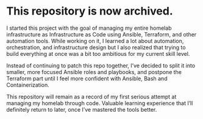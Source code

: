 # This repository is now archived.

I started this project with the goal of managing my entire homelab infrastructure as Infrastructure as Code using Ansible, Terraform, and other automation tools.
While working on it, I learned a lot about automation, orchestration, and infrastructure design but I also realized that trying to build everything at once was a bit too ambitious for my current skill level.

Instead of continuing to patch this repo together, I’ve decided to split it into smaller, more focused Ansible roles and playbooks, and postpone the Terraform part until I feel more confident with Ansible, Bash and Containerization.

This repository will remain as a record of my first serious attempt at managing my homelab through code. Valuable learning experience that I’ll definitely return to later, once I’ve mastered the tools better.
